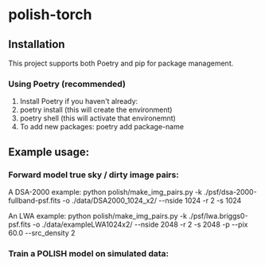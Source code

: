 # polish-torch

## Installation

This project supports both Poetry and pip for package management.

### Using Poetry (recommended)

1. Install Poetry if you haven't already: 
2. poetry install (this will create the environment)
3. poetry shell (this will activate that environemnt)
4. To add new packages: poetry add package-name

## Example usage:

### Forward model true sky / dirty image pairs:

A DSA-2000 example:
python polish/make_img_pairs.py -k ./psf/dsa-2000-fullband-psf.fits -o ./data/DSA2000_1024_x2/ --nside 1024 -r 2 -s 1024

An LWA example:
python polish/make_img_pairs.py -k ./psf/lwa.briggs0-psf.fits -o ./data/exampleLWA1024x2/ --nside 2048 -r 2 -s 2048 -p --pix 60.0 --src_density 2

### Train a POLISH model on simulated data:

